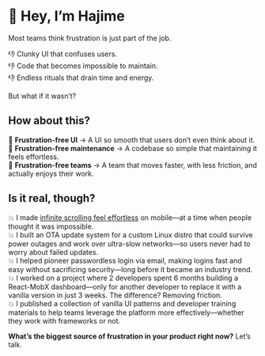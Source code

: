 # 👋 Hey, I’m Hajime
Most teams think frustration is just part of the job.

👎 Clunky UI that confuses users.  
👎 Code that becomes impossible to maintain.  
👎 Endless rituals that drain time and energy.  

But what if it wasn’t?

## How about this?
🚀 **Frustration-free UI** → A UI so smooth that users don’t even think about it.  
🚀 **Frustration-free maintenance** → A codebase so simple that maintaining it feels effortless.  
🚀 **Frustration-free teams** → A team that moves faster, with less friction, and actually enjoys their work.  

## Is it real, though?
💥 I made [infinite scrolling feel effortless][cs1] on mobile—at a time when people thought it was impossible.  
💥 I built an OTA update system for a custom Linux distro that could survive power outages and work over ultra-slow networks—so users never had to worry about failed updates.  
💥 I helped pioneer passwordless login via email, making logins fast and easy without sacrificing security—long before it became an industry trend.  
💥 I worked on a project where 2 developers spent 6 months building a React-MobX dashboard—only for another developer to replace it with a vanilla version in just 3 weeks. The difference? Removing friction.  
💥 I published a collection of vanilla UI patterns and developer training materials to help teams leverage the platform more effectively—whether they work with frameworks or not.  

**What’s the biggest source of frustration in your product right now?** Let’s talk.

[cs1]: https://foxbunny.github.io/infinite-scrolling-lessons.html
